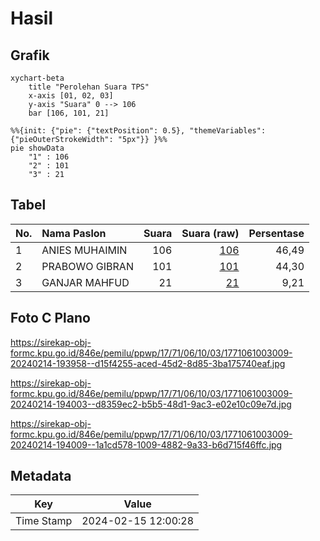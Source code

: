 # Hasil

## Grafik

```mermaid
xychart-beta
    title "Perolehan Suara TPS"
    x-axis [01, 02, 03]
    y-axis "Suara" 0 --> 106
    bar [106, 101, 21]
```

```mermaid
%%{init: {"pie": {"textPosition": 0.5}, "themeVariables": {"pieOuterStrokeWidth": "5px"}} }%%
pie showData
    "1" : 106
    "2" : 101
    "3" : 21
```

## Tabel

| No. | Nama Paslon    | Suara | Suara (raw) | Persentase |
|:--- |:-------------- | -----:| -----------:| ----------:|
| 1   | ANIES MUHAIMIN | 106   | [106][p-1]  | 46,49      |
| 2   | PRABOWO GIBRAN | 101   | [101][p-2]  | 44,30      |
| 3   | GANJAR MAHFUD  | 21    | [21][p-3]   | 9,21       |


[p-1]: https://github.com/gigit-pemilu/pemilu-2024-17-bengkulu/blob/main/pilpres/hitung-suara/sub/17-bengkulu/sub/71-kota-bengkulu/sub/06-ratu-agung/sub/1003-nusa-indah/sub/009-tps/sub/paslon-1.txt
[p-2]: https://github.com/gigit-pemilu/pemilu-2024-17-bengkulu/blob/main/pilpres/hitung-suara/sub/17-bengkulu/sub/71-kota-bengkulu/sub/06-ratu-agung/sub/1003-nusa-indah/sub/009-tps/sub/paslon-2.txt
[p-3]: https://github.com/gigit-pemilu/pemilu-2024-17-bengkulu/blob/main/pilpres/hitung-suara/sub/17-bengkulu/sub/71-kota-bengkulu/sub/06-ratu-agung/sub/1003-nusa-indah/sub/009-tps/sub/paslon-3.txt

## Foto C Plano

https://sirekap-obj-formc.kpu.go.id/846e/pemilu/ppwp/17/71/06/10/03/1771061003009-20240214-193958--d15f4255-aced-45d2-8d85-3ba175740eaf.jpg

https://sirekap-obj-formc.kpu.go.id/846e/pemilu/ppwp/17/71/06/10/03/1771061003009-20240214-194003--d8359ec2-b5b5-48d1-9ac3-e02e10c09e7d.jpg

https://sirekap-obj-formc.kpu.go.id/846e/pemilu/ppwp/17/71/06/10/03/1771061003009-20240214-194009--1a1cd578-1009-4882-9a33-b6d715f46ffc.jpg


## Metadata

| Key        | Value               |
| ---------- | ------------------- |
| Time Stamp | 2024-02-15 12:00:28 |



